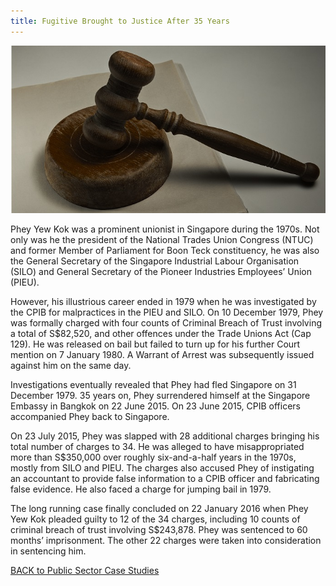 ```yaml
---
title: Fugitive Brought to Justice After 35 Years
---
```


<img src="/images/case/case_pub_brought-to-justice1.jpg" alt="Fugitive Brought to Justice After 35 Years">

Phey Yew Kok was a prominent unionist in Singapore during the 1970s. Not only was he the president of the National Trades Union Congress (NTUC) and former Member of Parliament for Boon Teck constituency, he was also the General Secretary of the Singapore Industrial Labour Organisation (SILO) and General Secretary of the Pioneer Industries Employees’ Union (PIEU).

However, his illustrious career ended in 1979 when he was investigated by the CPIB for malpractices in the PIEU and SILO. On 10 December 1979, Phey was formally charged with four counts of Criminal Breach of Trust involving a total of S$82,520, and other offences under the Trade Unions Act (Cap 129). He was released on bail but failed to turn up for his further Court mention on 7 January 1980. A Warrant of Arrest was subsequently issued against him on the same day.

Investigations eventually revealed that Phey had fled Singapore on 31 December 1979. 35 years on, Phey surrendered himself at the Singapore Embassy in Bangkok on 22 June 2015. On 23 June 2015, CPIB officers accompanied Phey back to Singapore.

On 23 July 2015, Phey was slapped with 28 additional charges bringing his total number of charges to 34. He was alleged to have misappropriated more than S$350,000 over roughly six-and-a-half years in the 1970s, mostly from SILO and PIEU. The charges also accused Phey of instigating an accountant to provide false information to a CPIB officer and fabricating false evidence. He also faced a charge for jumping bail in 1979.

The long running case finally concluded on 22 January 2016 when Phey Yew Kok pleaded guilty to 12 of the 34 charges, including 10 counts of criminal breach of trust involving S$243,878.  Phey was sentenced to 60 months’ imprisonment. The other 22 charges were taken into consideration in sentencing him.


<a href="/about-corruption/case-studies/public-sector/">BACK to Public Sector Case Studies</a>

